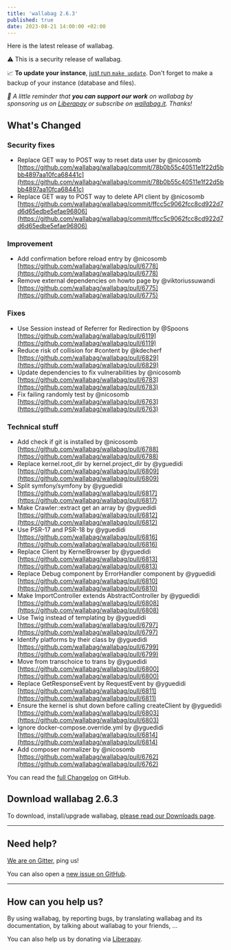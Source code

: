```yaml
---
title: 'wallabag 2.6.3'
published: true
date: 2023-08-21 14:00:00 +02:00
---
```


Here is the latest release of wallabag.

⚠️ This is a security release of wallabag.

📈  **To update your instance**, [just run `make update`](https://doc.wallabag.org/en/admin/upgrade.html).
Don't forget to make a backup of your instance (database and files).

_🤝  A little reminder that **you can support our work** on wallabag by sponsoring us on [Liberapay](https://liberapay.com/wallabag) or subscribe on [wallabag.it](https://www.wallabag.it/en). Thanks!_

## What's Changed

### Security fixes
* Replace GET way to POST way to reset data user by @nicosomb [https://github.com/wallabag/wallabag/commit/78b0b55c40511e1f22d5bbb4897aa10fca68441c](https://github.com/wallabag/wallabag/commit/78b0b55c40511e1f22d5bbb4897aa10fca68441c)
* Replace GET way to POST way to delete API client by @nicosomb [https://github.com/wallabag/wallabag/commit/ffcc5c9062fcc8cd922d7d6d65edbe5efae96806](https://github.com/wallabag/wallabag/commit/ffcc5c9062fcc8cd922d7d6d65edbe5efae96806)

### Improvement
* Add confirmation before reload entry by @nicosomb [https://github.com/wallabag/wallabag/pull/6778](https://github.com/wallabag/wallabag/pull/6778)
* Remove external dependencies on howto page by @viktoriussuwandi [https://github.com/wallabag/wallabag/pull/6775](https://github.com/wallabag/wallabag/pull/6775)

### Fixes
* Use Session instead of Referrer for Redirection by @Spoons [https://github.com/wallabag/wallabag/pull/6119](https://github.com/wallabag/wallabag/pull/6119)
* Reduce risk of collision for #content by @kdecherf [https://github.com/wallabag/wallabag/pull/6829](https://github.com/wallabag/wallabag/pull/6829)
* Update dependencies to fix vulnerabilities by @nicosomb [https://github.com/wallabag/wallabag/pull/6783](https://github.com/wallabag/wallabag/pull/6783)
* Fix failing randomly test by @nicosomb [https://github.com/wallabag/wallabag/pull/6763](https://github.com/wallabag/wallabag/pull/6763)

### Technical stuff
* Add check if git is installed by @nicosomb [https://github.com/wallabag/wallabag/pull/6788](https://github.com/wallabag/wallabag/pull/6788)
* Replace kernel.root_dir by kernel.project_dir by @yguedidi [https://github.com/wallabag/wallabag/pull/6809](https://github.com/wallabag/wallabag/pull/6809)
* Split symfony/symfony by @yguedidi [https://github.com/wallabag/wallabag/pull/6817](https://github.com/wallabag/wallabag/pull/6817)
* Make Crawler::extract get an array by @yguedidi [https://github.com/wallabag/wallabag/pull/6812](https://github.com/wallabag/wallabag/pull/6812)
* Use PSR-17 and PSR-18 by @yguedidi [https://github.com/wallabag/wallabag/pull/6816](https://github.com/wallabag/wallabag/pull/6816)
* Replace Client by KernelBrowser by @yguedidi [https://github.com/wallabag/wallabag/pull/6813](https://github.com/wallabag/wallabag/pull/6813)
* Replace Debug component by ErrorHandler component by @yguedidi [https://github.com/wallabag/wallabag/pull/6810](https://github.com/wallabag/wallabag/pull/6810)
* Make ImportController extends AbstractController by @yguedidi [https://github.com/wallabag/wallabag/pull/6808](https://github.com/wallabag/wallabag/pull/6808)
* Use Twig instead of templating by @yguedidi [https://github.com/wallabag/wallabag/pull/6797](https://github.com/wallabag/wallabag/pull/6797)
* Identify platforms by their class by @yguedidi [https://github.com/wallabag/wallabag/pull/6799](https://github.com/wallabag/wallabag/pull/6799)
* Move from transchoice to trans by @yguedidi [https://github.com/wallabag/wallabag/pull/6800](https://github.com/wallabag/wallabag/pull/6800)
* Replace GetResponseEvent by RequestEvent by @yguedidi [https://github.com/wallabag/wallabag/pull/6811](https://github.com/wallabag/wallabag/pull/6811)
* Ensure the kernel is shut down before calling createClient by @yguedidi [https://github.com/wallabag/wallabag/pull/6803](https://github.com/wallabag/wallabag/pull/6803)
* Ignore docker-compose.override.yml by @yguedidi [https://github.com/wallabag/wallabag/pull/6814](https://github.com/wallabag/wallabag/pull/6814)
* Add composer normalizer by @nicosomb [https://github.com/wallabag/wallabag/pull/6762](https://github.com/wallabag/wallabag/pull/6762)

You can read the [full Changelog](https://github.com/wallabag/wallabag/compare/2.6.2...2.6.3) on GitHub.

## Download wallabag 2.6.3

To download, install/upgrade wallabag, [please read our Downloads page](https://doc.wallabag.org/en/admin/installation/installation.html).

<hr />

## Need help?

[We are on Gitter](https://gitter.im/wallabag/wallabag), ping us!

You can also open a [new issue on GitHub](https://github.com/wallabag/wallabag/issues/new).

<hr />

## How can you help us?

By using wallabag, by reporting bugs, by translating wallabag and its documentation, by talking about wallabag to your friends, ...

You can also help us by donating via [Liberapay](https://liberapay.com/wallabag/).
